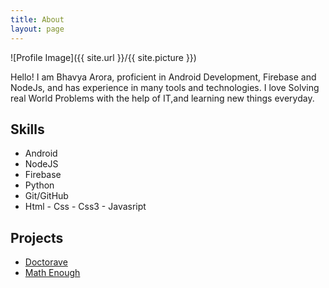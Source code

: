 ```yaml
---
title: About
layout: page
---
```

![Profile Image]({{ site.url }}/{{ site.picture }})

<p>Hello! I am Bhavya Arora, proficient in Android Development, Firebase and
NodeJs, and has experience in many tools and technologies. I love Solving real
World Problems with the help of IT,and learning new things everyday.</p>

<h2>Skills</h2>

<ul class="skill-list">
	<li>Android</li>
	<li>NodeJS</li>
	<li>Firebase</li>
	<li>Python</li>
	<li>Git/GitHub</li>
	<li>Html - Css - Css3 - Javasript</li>
</ul>

<h2>Projects</h2>

<ul>
	<li><a href="https://play.google.com/store/apps/details?id=com.id.drapp">Doctorave</a></li>
	<li><a href="https://play.google.com/store/apps/details?id=games.googoo.mathenough">Math Enough</a></li>
</ul>
